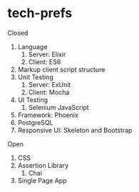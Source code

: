 # tech-prefs
Closed
1. Language
   1. Server: Elixir
   1. Client: ES6
1. Markup client script structure
1. Unit Testing
   1. Server: ExUnit
   1. Client: Mocha
1. UI Testing
   1. Selenium JavaScript
1. Framework: Phoenix
1. PostgreSQL
1. Responsive UI: Skeleton and Bootstrap

Open
1. CSS
1. Assertion Library
   1. Chai
1. Single Page App
